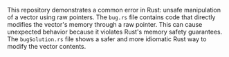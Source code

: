 This repository demonstrates a common error in Rust: unsafe manipulation of a vector using raw pointers. The `bug.rs` file contains code that directly modifies the vector's memory through a raw pointer. This can cause unexpected behavior because it violates Rust's memory safety guarantees.  The `bugSolution.rs` file shows a safer and more idiomatic Rust way to modify the vector contents.